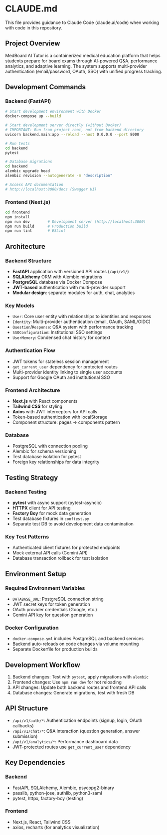 # CLAUDE.md

This file provides guidance to Claude Code (claude.ai/code) when working with code in this repository.

## Project Overview

MedBoard AI Tutor is a containerized medical education platform that helps students prepare for board exams through AI-powered Q&A, performance analytics, and adaptive learning. The system supports multi-provider authentication (email/password, OAuth, SSO) with unified progress tracking.

## Development Commands

### Backend (FastAPI)
```bash
# Start development environment with Docker
docker-compose up --build

# Start development server directly (without Docker)
# IMPORTANT: Run from project root, not from backend directory
uvicorn backend.main:app --reload --host 0.0.0.0 --port 8000

# Run tests
cd backend
pytest

# Database migrations
cd backend
alembic upgrade head
alembic revision --autogenerate -m "description"

# Access API documentation
# http://localhost:8000/docs (Swagger UI)
```

### Frontend (Next.js)
```bash
cd frontend
npm install
npm run dev        # Development server (http://localhost:3000)
npm run build      # Production build
npm run lint       # ESLint
```

## Architecture

### Backend Structure
- **FastAPI** application with versioned API routes (`/api/v1/`)
- **SQLAlchemy** ORM with Alembic migrations
- **PostgreSQL** database via Docker Compose
- **JWT-based** authentication with multi-provider support
- **Modular design**: separate modules for auth, chat, analytics

### Key Models
- `User`: Core user entity with relationships to identities and responses
- `Identity`: Multi-provider authentication (email, OAuth, SAML/OIDC)
- `Question`/`Response`: Q&A system with performance tracking
- `SSOConfiguration`: Institutional SSO settings
- `UserMemory`: Condensed chat history for context

### Authentication Flow
- JWT tokens for stateless session management
- `get_current_user` dependency for protected routes
- Multi-provider identity linking to single user accounts
- Support for Google OAuth and institutional SSO

### Frontend Architecture
- **Next.js** with React components
- **Tailwind CSS** for styling
- **Axios** with JWT interceptors for API calls
- Token-based authentication with localStorage
- Component structure: pages -> components pattern

### Database
- PostgreSQL with connection pooling
- Alembic for schema versioning
- Test database isolation for pytest
- Foreign key relationships for data integrity

## Testing Strategy

### Backend Testing
- **pytest** with async support (pytest-asyncio)
- **HTTPX** client for API testing
- **Factory Boy** for mock data generation
- Test database fixtures in `conftest.py`
- Separate test DB to avoid development data contamination

### Key Test Patterns
- Authenticated client fixtures for protected endpoints
- Mock external API calls (Gemini API)
- Database transaction rollback for test isolation

## Environment Setup

### Required Environment Variables
- `DATABASE_URL`: PostgreSQL connection string
- JWT secret keys for token generation
- OAuth provider credentials (Google, etc.)
- Gemini API key for question generation

### Docker Configuration
- `docker-compose.yml` includes PostgreSQL and backend services
- Backend auto-reloads on code changes via volume mounting
- Separate Dockerfile for production builds

## Development Workflow

1. Backend changes: Test with `pytest`, apply migrations with `alembic`
2. Frontend changes: Use `npm run dev` for hot reloading
3. API changes: Update both backend routes and frontend API calls
4. Database changes: Generate migrations, test with fresh DB

## API Structure

- `/api/v1/auth/*`: Authentication endpoints (signup, login, OAuth callbacks)
- `/api/v1/chat/*`: Q&A interaction (question generation, answer submission)
- `/api/v1/analytics/*`: Performance dashboard data
- JWT-protected routes use `get_current_user` dependency

## Key Dependencies

### Backend
- FastAPI, SQLAlchemy, Alembic, psycopg2-binary
- passlib, python-jose, authlib, python3-saml
- pytest, httpx, factory-boy (testing)

### Frontend
- Next.js, React, Tailwind CSS
- axios, recharts (for analytics visualization)